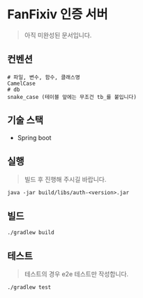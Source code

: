 # FanFixiv 인증 서버

> 아직 미완성된 문서입니다.

## 컨벤션

```
# 파일, 변수, 함수, 클래스명
CamelCase
# db
snake_case (테이블 앞에는 무조건 tb_를 붙입니다)
```

## 기술 스택

- Spring boot

## 실행

> 빌드 후 진행해 주시길 바랍니다.

```
java -jar build/libs/auth-<version>.jar
```

## 빌드

```
./gradlew build
```

## 테스트

> 테스트의 경우 e2e 테스트만 작성합니다.

```
./gradlew test
```